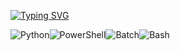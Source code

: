 [![Typing SVG](https://readme-typing-svg.demolab.com/?lines=CaliNux;Software,+AI,+Malware+Research)](https://git.io/typing-svg)

![Python](https://img.shields.io/badge/-Python-black?style=flat-square&logo=python)![PowerShell](https://img.shields.io/badge/-PowerShell-black?style=flat-square&logo=powershell)![Batch](https://img.shields.io/badge/-Batch-black?style=flat-square&logo=windows)![Bash](https://img.shields.io/badge/-Bash-black?style=flat-square&logo=gnu-bash)
